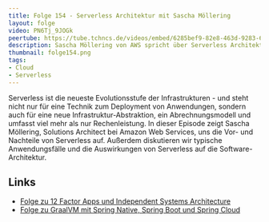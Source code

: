 ```yaml
---
title: Folge 154 - Serverless Architektur mit Sascha Möllering
layout: folge
video: PN6Tj_9JOGk
peertube: https://tube.tchncs.de/videos/embed/6285bef9-82e8-463d-9283-6db0290e892c
description: Sascha Möllering von AWS spricht über Serverless Architekture
thumbnail: folge154.png
tags:
- Cloud
- Serverless
---
```


<!--
embedded-mp3: link
mp3: link
-->

Serverless ist die neueste Evolutionsstufe der Infrastrukturen - und
steht nicht nur für eine Technik zum Deployment von Anwendungen,
sondern auch für eine neue Infrastruktur-Abstraktion, ein
Abrechnungsmodell und umfasst viel mehr als nur Rechenleistung. In
dieser Episode zeigt Sascha Möllering, Solutions Architect bei Amazon
Web Services, uns die Vor- und Nachteile von Serverless auf. Außerdem
diskutieren wir typische Anwendungsfälle und die Auswirkungen von
Serverless auf die Software-Architektur. 

## Links

* [Folge zu 12 Factor Apps und Independent Systems Architecture](https://software-architektur.tv/2020/07/31/folge010.html)
* [Folge zu GraalVM mit Spring Native, Spring Boot und Spring
  Cloud](https://software-architektur.tv/2021/04/01/folge54.html)
  

